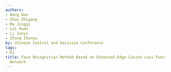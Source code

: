 ```yaml
---
authors:
- Wang Nan
- Zhou Zhigang
- Ma Jingqi
- Lei Huan
- Li Junyi
- Zhong Zhenyu
by: Chinese Control and Decision Conference
tags:
- EI
title: Face Recognition Method Based on Enhanced Edge Cosine Loss Function and Residual
  Network
---
```


